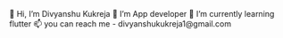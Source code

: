 <tr>👋 Hi, I’m Divyanshu Kukreja
👀 I’m App developer
🌱 I’m currently learning flutter
📫 you can reach me - divyanshukukreja1@gmail.com
</tr>

<!---
divyanshukukreja/divyanshukukreja is a ✨ special ✨ repository because its `README.md` (this file) appears on your GitHub profile.
You can click the Preview link to take a look at your changes.
--->
